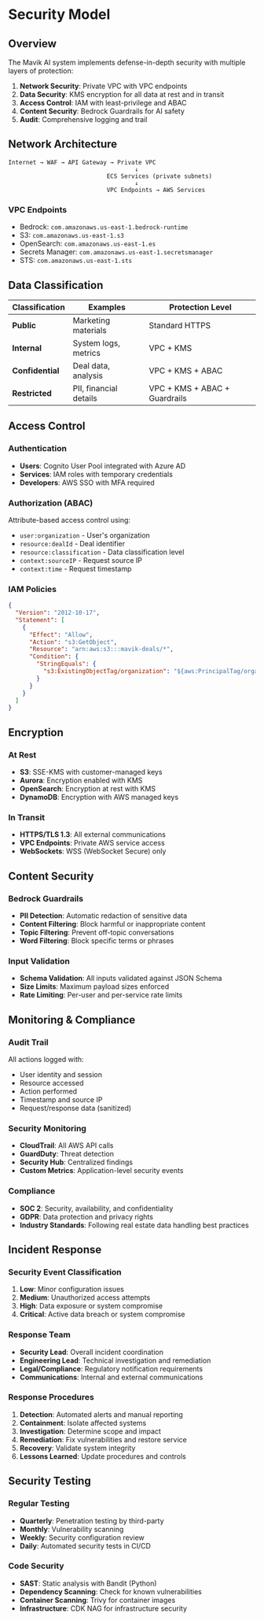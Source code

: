 # Security Model

## Overview

The Mavik AI system implements defense-in-depth security with multiple layers of protection:

1. **Network Security**: Private VPC with VPC endpoints
2. **Data Security**: KMS encryption for all data at rest and in transit
3. **Access Control**: IAM with least-privilege and ABAC
4. **Content Security**: Bedrock Guardrails for AI safety
5. **Audit**: Comprehensive logging and trail

## Network Architecture

```
Internet → WAF → API Gateway → Private VPC
                                    ↓
                            ECS Services (private subnets)
                                    ↓
                            VPC Endpoints → AWS Services
```

### VPC Endpoints
- Bedrock: `com.amazonaws.us-east-1.bedrock-runtime`
- S3: `com.amazonaws.us-east-1.s3`
- OpenSearch: `com.amazonaws.us-east-1.es`
- Secrets Manager: `com.amazonaws.us-east-1.secretsmanager`
- STS: `com.amazonaws.us-east-1.sts`

## Data Classification

| Classification | Examples | Protection Level |
|---|---|---|
| **Public** | Marketing materials | Standard HTTPS |
| **Internal** | System logs, metrics | VPC + KMS |
| **Confidential** | Deal data, analysis | VPC + KMS + ABAC |
| **Restricted** | PII, financial details | VPC + KMS + ABAC + Guardrails |

## Access Control

### Authentication
- **Users**: Cognito User Pool integrated with Azure AD
- **Services**: IAM roles with temporary credentials
- **Developers**: AWS SSO with MFA required

### Authorization (ABAC)
Attribute-based access control using:
- `user:organization` - User's organization
- `resource:dealId` - Deal identifier
- `resource:classification` - Data classification level
- `context:sourceIP` - Request source IP
- `context:time` - Request timestamp

### IAM Policies
```json
{
  "Version": "2012-10-17",
  "Statement": [
    {
      "Effect": "Allow",
      "Action": "s3:GetObject",
      "Resource": "arn:aws:s3:::mavik-deals/*",
      "Condition": {
        "StringEquals": {
          "s3:ExistingObjectTag/organization": "${aws:PrincipalTag/organization}"
        }
      }
    }
  ]
}
```

## Encryption

### At Rest
- **S3**: SSE-KMS with customer-managed keys
- **Aurora**: Encryption enabled with KMS
- **OpenSearch**: Encryption at rest with KMS
- **DynamoDB**: Encryption with AWS managed keys

### In Transit
- **HTTPS/TLS 1.3**: All external communications
- **VPC Endpoints**: Private AWS service access
- **WebSockets**: WSS (WebSocket Secure) only

## Content Security

### Bedrock Guardrails
- **PII Detection**: Automatic redaction of sensitive data
- **Content Filtering**: Block harmful or inappropriate content
- **Topic Filtering**: Prevent off-topic conversations
- **Word Filtering**: Block specific terms or phrases

### Input Validation
- **Schema Validation**: All inputs validated against JSON Schema
- **Size Limits**: Maximum payload sizes enforced
- **Rate Limiting**: Per-user and per-service rate limits

## Monitoring & Compliance

### Audit Trail
All actions logged with:
- User identity and session
- Resource accessed
- Action performed
- Timestamp and source IP
- Request/response data (sanitized)

### Security Monitoring
- **CloudTrail**: All AWS API calls
- **GuardDuty**: Threat detection
- **Security Hub**: Centralized findings
- **Custom Metrics**: Application-level security events

### Compliance
- **SOC 2**: Security, availability, and confidentiality
- **GDPR**: Data protection and privacy rights
- **Industry Standards**: Following real estate data handling best practices

## Incident Response

### Security Event Classification
1. **Low**: Minor configuration issues
2. **Medium**: Unauthorized access attempts
3. **High**: Data exposure or system compromise
4. **Critical**: Active data breach or system compromise

### Response Team
- **Security Lead**: Overall incident coordination
- **Engineering Lead**: Technical investigation and remediation
- **Legal/Compliance**: Regulatory notification requirements
- **Communications**: Internal and external communications

### Response Procedures
1. **Detection**: Automated alerts and manual reporting
2. **Containment**: Isolate affected systems
3. **Investigation**: Determine scope and impact
4. **Remediation**: Fix vulnerabilities and restore service
5. **Recovery**: Validate system integrity
6. **Lessons Learned**: Update procedures and controls

## Security Testing

### Regular Testing
- **Quarterly**: Penetration testing by third-party
- **Monthly**: Vulnerability scanning
- **Weekly**: Security configuration review
- **Daily**: Automated security tests in CI/CD

### Code Security
- **SAST**: Static analysis with Bandit (Python)
- **Dependency Scanning**: Check for known vulnerabilities
- **Container Scanning**: Trivy for container images
- **Infrastructure**: CDK NAG for infrastructure security
